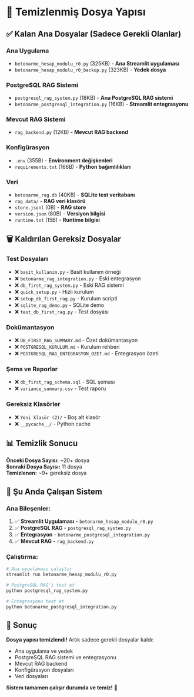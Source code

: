# 🧹 Temizlenmiş Dosya Yapısı

## ✅ Kalan Ana Dosyalar (Sadece Gerekli Olanlar)

### **Ana Uygulama**
- `betonarme_hesap_modulu_r0.py` (325KB) - **Ana Streamlit uygulaması**
- `betonarme_hesap_modulu_r0_backup.py` (323KB) - **Yedek dosya**

### **PostgreSQL RAG Sistemi**
- `postgresql_rag_system.py` (18KB) - **Ana PostgreSQL RAG sistemi**
- `betonarme_postgresql_integration.py` (16KB) - **Streamlit entegrasyonu**

### **Mevcut RAG Sistemi**
- `rag_backend.py` (12KB) - **Mevcut RAG backend**

### **Konfigürasyon**
- `.env` (355B) - **Environment değişkenleri**
- `requirements.txt` (166B) - **Python bağımlılıkları**

### **Veri**
- `betonarme_rag.db` (40KB) - **SQLite test veritabanı**
- `rag_data/` - **RAG veri klasörü**
- `store.jsonl` (0B) - **RAG store**
- `version.json` (80B) - **Versiyon bilgisi**
- `runtime.txt` (15B) - **Runtime bilgisi**

## 🗑️ Kaldırılan Gereksiz Dosyalar

### **Test Dosyaları**
- ❌ `basit_kullanim.py` - Basit kullanım örneği
- ❌ `betonarme_rag_integration.py` - Eski entegrasyon
- ❌ `db_first_rag_system.py` - Eski RAG sistemi
- ❌ `quick_setup.py` - Hızlı kurulum
- ❌ `setup_db_first_rag.py` - Kurulum scripti
- ❌ `sqlite_rag_demo.py` - SQLite demo
- ❌ `test_db_first_rag.py` - Test dosyası

### **Dokümantasyon**
- ❌ `DB_FIRST_RAG_SUMMARY.md` - Özet dokümantasyon
- ❌ `POSTGRESQL_KURULUM.md` - Kurulum rehberi
- ❌ `POSTGRESQL_RAG_ENTEGRASYON_OZET.md` - Entegrasyon özeti

### **Şema ve Raporlar**
- ❌ `db_first_rag_schema.sql` - SQL şeması
- ❌ `variance_summary.csv` - Test raporu

### **Gereksiz Klasörler**
- ❌ `Yeni klasör (2)/` - Boş alt klasör
- ❌ `__pycache__/` - Python cache

## 📊 Temizlik Sonucu

**Önceki Dosya Sayısı:** ~20+ dosya  
**Sonraki Dosya Sayısı:** 11 dosya  
**Temizlenen:** ~9+ gereksiz dosya  

## 🎯 Şu Anda Çalışan Sistem

### **Ana Bileşenler:**
1. ✅ **Streamlit Uygulaması** - `betonarme_hesap_modulu_r0.py`
2. ✅ **PostgreSQL RAG** - `postgresql_rag_system.py`
3. ✅ **Entegrasyon** - `betonarme_postgresql_integration.py`
4. ✅ **Mevcut RAG** - `rag_backend.py`

### **Çalıştırma:**
```bash
# Ana uygulamayı çalıştır
streamlit run betonarme_hesap_modulu_r0.py

# PostgreSQL RAG'i test et
python postgresql_rag_system.py

# Entegrasyonu test et
python betonarme_postgresql_integration.py
```

## 🎉 Sonuç

**Dosya yapısı temizlendi!** Artık sadece gerekli dosyalar kaldı:
- Ana uygulama ve yedek
- PostgreSQL RAG sistemi ve entegrasyonu
- Mevcut RAG backend
- Konfigürasyon dosyaları
- Veri dosyaları

**Sistem tamamen çalışır durumda ve temiz!** 🚀

